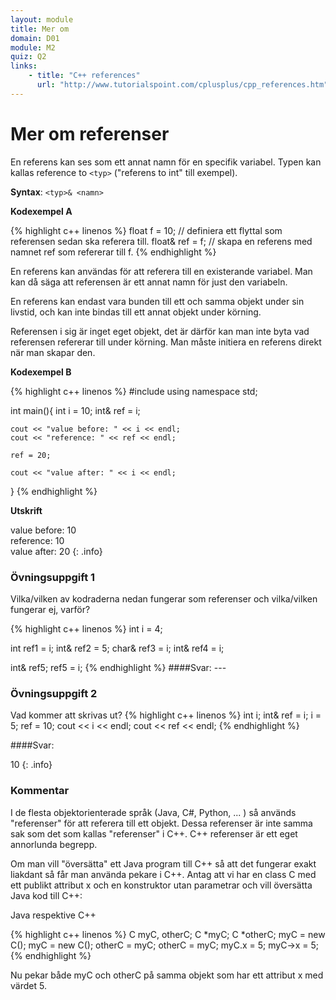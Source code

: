 ```yaml
---
layout: module
title: Mer om
domain: D01
module: M2
quiz: Q2
links:
    - title: "C++ references"
      url: "http://www.tutorialspoint.com/cplusplus/cpp_references.htm"
---
```


# Mer om referenser

En referens kan ses som ett annat namn för en specifik variabel. Typen kan kallas reference to `<typ>` ("referens to int" till exempel).

__Syntax__: 
`<typ>& <namn>`

__Kodexempel A__

{% highlight c++ linenos %}
    float f = 10; // definiera ett flyttal som referensen sedan ska referera till.
    float& ref = f; // skapa en referens med namnet ref som refererar till f.
{% endhighlight %}

En referens kan användas för att referera till en existerande variabel. Man kan då säga att referensen är ett annat namn för just den variabeln.

En referens kan endast vara bunden till ett och samma objekt under sin livstid, och kan inte bindas till ett annat objekt under körning.

Referensen i sig är inget eget objekt, det är därför kan man inte byta vad referensen refererar till under körning. Man måste initiera en referens direkt när man skapar den.

__Kodexempel B__

{% highlight c++ linenos %}
#include <iostream>
using namespace std;

int main(){
    int i = 10;
    int& ref = i;

    cout << "value before: " << i << endl;
    cout << "reference: " << ref << endl;

    ref = 20;

    cout << "value after: " << i << endl;
}
{% endhighlight %}

__Utskrift__

value before: 10  
reference: 10  
value after: 20
{: .info}

### Övningsuppgift 1
Vilka/vilken av kodraderna nedan fungerar som referenser och vilka/vilken fungerar ej, varför?

{% highlight c++ linenos %}
int i = 4;
 
int     ref1 = i;
int&    ref2 = 5;
char&   ref3 = i;
int&    ref4 = i;
 
int&    ref5;
ref5 = i;
{% endhighlight %}
####Svar: ---

### Övningsuppgift 2
Vad kommer att skrivas ut?
{% highlight c++ linenos %}
int i;
int& ref = i;
i = 5;
ref = 10;
cout << i << endl;
cout << ref << endl;
{% endhighlight %}

####Svar: 

10
{: .info}

### Kommentar

I de flesta objektorienterade språk (Java, C#, Python, ... ) så används "referenser" för att referera till ett objekt. Dessa referenser är inte samma sak som det som kallas "referenser" i C++. C++ referenser är ett eget annorlunda begrepp.

Om man vill "översätta" ett Java program till C++ så att det fungerar exakt liakdant så får man använda pekare i C++. Antag att vi har en class C med ett publikt attribut x och en konstruktor utan parametrar och vill översätta Java kod till C++:

Java respektive C++

{% highlight c++ linenos %}
C myC, otherC;     C *myC; C *otherC;
myC = new C();     myC = new C();
otherC = myC;      otherC = myC;
myC.x = 5;         myC->x = 5;
{% endhighlight %}

Nu pekar både myC och otherC på samma objekt som har ett attribut x med värdet 5.

